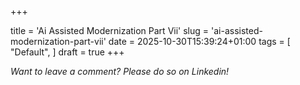 +++

title = 'Ai Assisted Modernization Part Vii'
slug = 'ai-assisted-modernization-part-vii'
date = 2025-10-30T15:39:24+01:00
tags = [
    "Default",
]
draft = true
+++


*Want to leave a comment? Please do so on Linkedin!*
